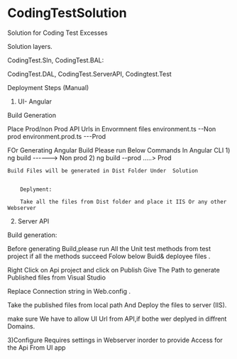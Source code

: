 # CodingTestSolution
Solution for Coding Test Excesses

Solution  layers.

CodingTest.Sln,
  CodingTest.BAL:

  CodingTest.DAL,
  CodingTest.ServerAPI,
  Codingtest.Test
  
  Deployment Steps (Manual)
  
  1) UI- Angular 
  
  Build Generation 
  
  Place Prod/non Prod API Urls in Envormnent files
                environment.ts --Non prod
                environment.prod.ts ---Prod
  
  
  FOr Generating   Angular Build Please run Below Commands In Angular CLI
        1) ng build ------> Non prod
        2) ng build --prod .....> Prod
    
    Build Files will be generated in Dist Folder Under  Solution
    
   
        Deplyment:
        
        Take all the files from Dist folder and place it IIS Or any other Webserver
        
   2) Server API
   
Build generation:

Before generating Build,please run All the Unit test methods from test project 
if all the methods  succeed Folow below Buid& deployee  files .
 
Right Click on Api project and click on Publish 
Give The Path to generate Published files from Visual Studio

Replace Connection string in Web.config .

Take the published files from local path And Deploy the files to server (IIS).

make sure We have to allow UI Url from API,if bothe wer deplyed in diffrent Domains.


3)Configure Requires settings in Webserver inorder to provide Access for the Api From UI app



     
  
